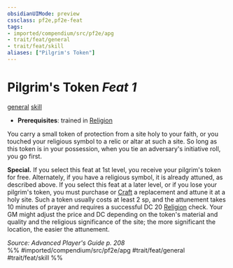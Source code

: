 ```yaml
---
obsidianUIMode: preview
cssclass: pf2e,pf2e-feat
tags:
- imported/compendium/src/pf2e/apg
- trait/feat/general
- trait/feat/skill
aliases: ["Pilgrim's Token"]
---
```

# Pilgrim's Token  *Feat 1*  
[general](general.md)  [skill](skill.md)  

- **Prerequisites**: trained in [Religion](../skills.md#Religion)

You carry a small token of protection from a site holy to your faith, or you touched your religious symbol to a relic or altar at such a site. So long as this token is in your possession, when you tie an adversary's initiative roll, you go first.

**Special.** If you select this feat at 1st level, you receive your pilgrim's token for free. Alternately, if you have a religious symbol, it is already attuned, as described above. If you select this feat at a later level, or if you lose your pilgrim's token, you must purchase or [Craft](craft.md) a replacement and attune it at a holy site. Such a token usually costs at least 2 sp, and the attunement takes 10 minutes of prayer and requires a successful DC 20 [Religion](../skills.md#Religion) check. Your GM might adjust the price and DC depending on the token's material and quality and the religious significance of the site; the more significant the location, the easier the attunement.

*Source: Advanced Player's Guide p. 208*  
%% #imported/compendium/src/pf2e/apg #trait/feat/general #trait/feat/skill %%